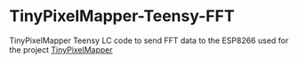 # TinyPixelMapper-Teensy-FFT
TinyPixelMapper Teensy LC code to send FFT data to the ESP8266
used for the project  [TinyPixelMapper](https://github.com/Gerfunky/TinyPixelMapper)
